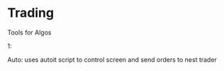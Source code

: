 # Trading
Tools for Algos

1: 

Auto: uses autoit script to control screen and send orders to nest trader

